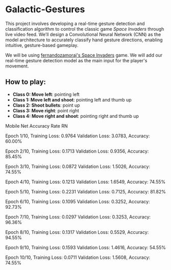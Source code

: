 # Galactic-Gestures

This project involves developing a real-time gesture detection and classification algorithm to control the classic game *Space Invaders* through live video feed. We’ll design a Convolutional Neural Network (CNN) as the model architecture to accurately classify hand gesture directions, enabling intuitive, gesture-based gameplay. 

We will be using [fernandozamoraj's Space Invaders](https://github.com/fernandozamoraj/processing_sandbox/tree/master/SpaceInvaders) game. We will add our real-time gesture detection model as the main input for the player's movement. 

## How to play:

- **Class 0: Move left**: pointing left
- **Class 1: Move left and shoot**: pointing left and thumb up
- **Class 2: Shoot bullets**: point up
- **Class 3: Move right**: point right
- **Class 4: Move right and shoot**: pointing right and thumb up

   
Mobile Net Accuracy Rate RN

Epoch 1/10, Training Loss: 0.9764
Validation Loss: 3.0783, Accuracy: 60.00%

Epoch 2/10, Training Loss: 0.1713
Validation Loss: 0.9356, Accuracy: 85.45%

Epoch 3/10, Training Loss: 0.0872
Validation Loss: 1.5026, Accuracy: 74.55%

Epoch 4/10, Training Loss: 0.1213
Validation Loss: 1.6549, Accuracy: 74.55%

Epoch 5/10, Training Loss: 0.2231
Validation Loss: 0.7125, Accuracy: 81.82%

Epoch 6/10, Training Loss: 0.1095
Validation Loss: 0.3252, Accuracy: 92.73%

Epoch 7/10, Training Loss: 0.0297
Validation Loss: 0.3253, Accuracy: 96.36%

Epoch 8/10, Training Loss: 0.1317
Validation Loss: 0.5529, Accuracy: 94.55%

Epoch 9/10, Training Loss: 0.1593
Validation Loss: 1.4616, Accuracy: 54.55%

Epoch 10/10, Training Loss: 0.0711
Validation Loss: 1.5608, Accuracy: 74.55%
